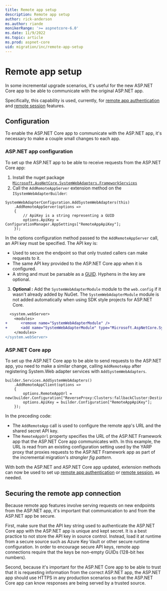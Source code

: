 ```yaml
---
title: Remote app setup
description: Remote app setup
author: rick-anderson
ms.author: riande
monikerRange: '>= aspnetcore-6.0'
ms.date: 11/9/2022
ms.topic: article
ms.prod: aspnet-core
uid: migration/inc/remote-app-setup
---
```


# Remote app setup

In some incremental upgrade scenarios, it's useful for the new ASP.NET Core app to be able to communicate with the original ASP.NET app.

Specifically, this capability is used, currently, for [remote app authentication](xref:migration/inc/remote-authentication) and [remote session](xref:migration/inc/remote-session) features.

## Configuration

To enable the ASP.NET Core app to communicate with the ASP.NET app, it's necessary to make a couple small changes to each app.

### ASP.NET app configuration

To set up the ASP.NET app to be able to receive requests from the ASP.NET Core app:
1. Install the nuget package [`Microsoft.AspNetCore.SystemWebAdapters.FrameworkServices`](https://www.nuget.org/packages/Microsoft.AspNetCore.SystemWebAdapters)
2. Call the `AddRemoteAppServer` extension method on the `ISystemWebAdapterBuilder`:

```CSharp
SystemWebAdapterConfiguration.AddSystemWebAdapters(this)
    .AddRemoteAppServer(options =>
    {
        // ApiKey is a string representing a GUID
        options.ApiKey = ConfigurationManager.AppSettings["RemoteAppApiKey"];
    });
```

In the options configuration method passed to the `AddRemoteAppServer` call, an API key must be specified. The API key is:

* Used to secure the endpoint so that only trusted callers can make requests to it.
* The same API key provided to the ASP.NET Core app when it is configured.
* A string and must be parsable as a [GUID](/dotnet/api/system.guid). Hyphens in the key are optional.

3. **Optional :** Add the `SystemWebAdapterModule` module to the `web.config` if it wasn't already added by NuGet. The `SystemWebAdapterModule` module is not added automatically when using SDK style projects for ASP.NET Core.

```diff
  <system.webServer>
    <modules>
+      <remove name="SystemWebAdapterModule" />
+      <add name="SystemWebAdapterModule" type="Microsoft.AspNetCore.SystemWebAdapters.SystemWebAdapterModule, Microsoft.AspNetCore.SystemWebAdapters.FrameworkServices" preCondition="managedHandler" />
    </modules>
</system.webServer>
```

### ASP.NET Core app

To set up the ASP.NET Core app to be able to send requests to the ASP.NET app, you need to make a similar change, calling `AddRemoteApp` after registering System.Web adapter services with `AddSystemWebAdapters`.

```CSharp
builder.Services.AddSystemWebAdapters()
    .AddRemoteAppClient(options =>
    {
        options.RemoteAppUrl = new(builder.Configuration["ReverseProxy:Clusters:fallbackCluster:Destinations:fallbackApp:Address"]);
        options.ApiKey = builder.Configuration["RemoteAppApiKey"];
    });
```

In the preceding code:

* The `AddRemoteApp` call is used to configure the remote app's URL and the shared secret API key.
* The `RemoteAppUrl` property specifies the URL of the ASP.NET Framework app that the ASP.NET Core app communicates with. In this example, the URL is read from an existing configuration setting used by the YARP proxy that proxies requests to the ASP.NET Framework app as part of the incremental migration's *strangler fig pattern*.

With both the ASP.NET and ASP.NET Core app updated, extension methods can now be used to set up [remote app authentication](xref:migration/inc/remote-authentication) or [remote session](xref:migration/inc/remote-session), as needed.

## Securing the remote app connection

Because remote app features involve serving requests on new endpoints from the ASP.NET app, it's important that communication to and from the ASP.NET app be secure.

First, make sure that the API key string used to authenticate the ASP.NET Core app with the ASP.NET app is unique and kept secret. It is a best practice to not store the API key in source control. Instead, load it at runtime from a secure source such as Azure Key Vault or other secure runtime configuration. In order to encourage secure API keys, remote app connections require that the keys be non-empty GUIDs (128-bit hex numbers).

Second, because it's important for the ASP.NET Core app to be able to trust that it is requesting information from the correct ASP.NET app, the ASP.NET app should use HTTPS in any production scenarios so that the ASP.NET Core app can know responses are being served by a trusted source.
